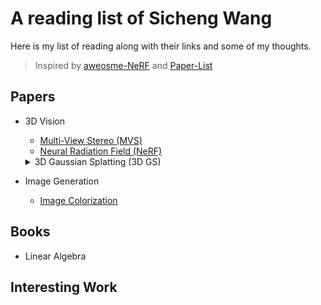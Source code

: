 # A reading list of Sicheng Wang

Here is my list of reading along with their links and some of my thoughts.
> Inspired by [aweosme-NeRF](https://github.com/awesome-NeRF/awesome-NeRF) and [Paper-List](https://github.com/YanjieZe/Paper-List?tab=readme-ov-file)

## Papers

- 3D Vision
  - [Multi-View Stereo (MVS)](Papers/Multi-View_Stereo.md)
  - [Neural Radiation Field (NeRF)](Papers/Neural_Radiance_Field.md)
  <details>
  <summary>3D Gaussian Splatting (3D GS)</summary>
    
  [2D Gaussian Splatting for Geometrically Accurate Radiance Fields](Papers/3DGS/2DGS.md)

  </details>

- Image Generation
  - [Image Colorization]()

## Books
- Linear Algebra
  
## Interesting Work
